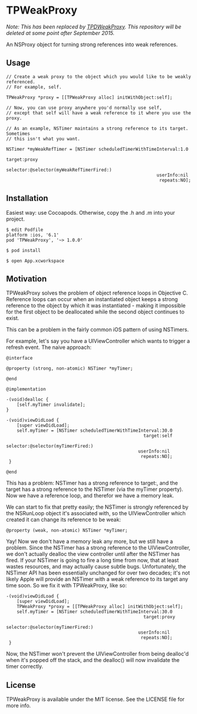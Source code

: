 # TPWeakProxy

*Note: This has been replaced by
 [TPDWeakProxy](https://github.com/tetherpad/TPDWeakProxy). This
 repository will be deleted at some point after September 2015.*

An NSProxy object for turning strong references into weak references.

## Usage

    // Create a weak proxy to the object which you would like to be weakly referenced.
    // For example, self.

    TPWeakProxy *proxy = [[TPWeakProxy alloc] initWithObject:self];
    
    // Now, you can use proxy anywhere you'd normally use self,
    // except that self will have a weak reference to it where you use the proxy.
    
    // As an example, NSTimer maintains a strong reference to its target. Sometimes
    // this isn't what you want.

    NSTimer *myWeakRefTimer = [NSTimer scheduledTimerWithTimeInterval:1.0
                                                               target:proxy
                                                             selector:@selector(myWeakRefTimerFired:)
                                                             userInfo:nil
                                                              repeats:NO];
                                                              
## Installation

Easiest way: use Cocoapods. Otherwise, copy the .h and .m into your project.

    $ edit Podfile
    platform :ios, '6.1'
    pod 'TPWeakProxy', '~> 1.0.0'
    
    $ pod install
    
    $ open App.xcworkspace
    
## Motivation

TPWeakProxy solves the problem of object reference loops in Objective C. Reference loops can occur when an instantiated object keeps a strong reference to the object by which it was instantiated - making it impossible for the first object to be deallocated while the second object continues to exist.

This can be a problem in the fairly common iOS pattern of using NSTimers. 

For example, let's say you have a UIViewController which wants to trigger a refresh event. The naive approach:

    @interface

    @property (strong, non-atomic) NSTimer *myTimer;
    
    @end

    @implementation
    
    -(void)dealloc {
        [self.myTimer invalidate];
    }
    
    -(void)viewDidLoad {
        [super viewDidLoad];
        self.myTimer = [NSTimer scheduledTimerWithTimeInterval:30.0
                                                        target:self
                                                      selector:@selector(myTimerFired:)
                                                      userInfo:nil
                                                       repeats:NO];
     }

    @end
    
This has a problem: NSTimer has a strong reference to target:, and the
target has a strong reference to the NSTimer (via the myTimer
property). Now we have a reference loop, and therefor we have a memory leak.

We can start to fix that pretty easily; the NSTimer is strongly referenced by
the NSRunLoop object it's associated with, so the UIViewController which created it 
can change its reference to be weak:

    @property (weak, non-atomic) NSTimer *myTimer;
    
Yay! Now we don't have a memory leak any more, but we still have a
problem. Since the NSTimer has a strong reference to the
UIViewController, we don't actually dealloc the view controller until
after the NSTimer has fired. If your NSTimer is going to fire a long
time from now, that at least wastes resources, and may actually cause
subtle bugs. Unfortunately, the NSTimer API has been essentially 
unchanged for over two decades; it's not likely
Apple will provide an NSTimer with a weak reference to its target any
time soon. So we fix it with TPWeakProxy, like so:

    -(void)viewDidLoad {
        [super viewDidLoad];
        TPWeakProxy *proxy = [[TPWeakProxy alloc] initWithObject:self];
        self.myTimer = [NSTimer scheduledTimerWithTimeInterval:30.0
                                                        target:proxy
                                                      selector:@selector(myTimerFired:)
                                                      userInfo:nil
                                                       repeats:NO];
     }

Now, the NSTimer won't prevent the UIViewController from being
dealloc'd when it's popped off the stack, and the dealloc() will now
invalidate the timer correctly.

## License

TPWeakProxy is available under the MIT license. See the LICENSE file for more info.
